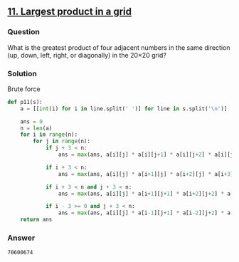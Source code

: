 ## **[11. Largest product in a grid](https://projecteuler.net/problem=11)**

### Question
What is the greatest product of four adjacent numbers in the same direction (up, down, left, right, or diagonally) in the 20×20 grid?

### Solution
Brute force

```python
def p11(s):
    a = [[int(i) for i in line.split(' ')] for line in s.split('\n')]

    ans = 0
    n = len(a)
    for i in range(n):
        for j in range(n):
            if j + 3 < n:
                ans = max(ans, a[i][j] * a[i][j+1] * a[i][j+2] * a[i][j+3])

            if i + 3 < n:
                ans = max(ans, a[i][j] * a[i+1][j] * a[i+2][j] * a[i+3][j])

            if i + 3 < n and j + 3 < n:
                ans = max(ans, a[i][j] * a[i+1][j+1] * a[i+2][j+2] * a[i+3][j+3])

            if i - 3 >= 0 and j + 3 < n:
                ans = max(ans, a[i][j] * a[i-1][j+1] * a[i-2][j+2] * a[i-3][j+3])
    return ans
```


### Answer 
`70600674`

